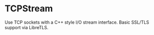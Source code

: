 # TCPStream
Use TCP sockets with a C++ style I/O stream interface.
Basic SSL/TLS support via LibreTLS.
